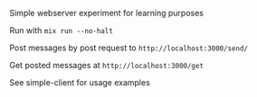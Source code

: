 Simple webserver experiment for learning purposes

Run with `mix run --no-halt`

Post messages by post request to `http://localhost:3000/send/`

Get posted messages at `http://localhost:3000/get`

See simple-client for usage examples
